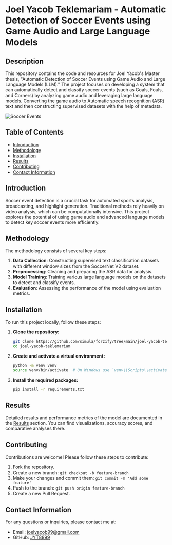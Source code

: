 
# Joel Yacob Teklemariam - Automatic Detection of Soccer Events using Game Audio and Large Language Models

## Description

This repository contains the code and resources for Joel Yacob's Master thesis, "Automatic Detection of Soccer Events using Game Audio and Large Language Models (LLM)." The project focuses on developing a system that can automatically detect and classify soccer events (such as Goals, Fouls, and Corners) by analyzing game audio and leveraging large language models. Converting the game audio to Automatic speech recognition (ASR) text and then constructing supervised datasets with the help of metadata. 

![Soccer Events](https://docs.google.com/drawings/d/e/2PACX-1vRFhhda8ZqKKjHTB2Rdxe3YoC1DL-gIYsV499LSIctIobeXlJEFj_WfuBCBko8RD-x0VYUK1PCMMiCr/pub?w=730&h=367)

## Table of Contents

- [Introduction](#introduction)
- [Methodology](#methodology)
- [Installation](#installation)
- [Results](#results)
- [Contributing](#contributing)
- [Contact Information](#contact-information)

## Introduction

Soccer event detection is a crucial task for automated sports analysis, broadcasting, and highlight generation. Traditional methods rely heavily on video analysis, which can be computationally intensive. This project explores the potential of using game audio and advanced language models to detect key soccer events more efficiently.

## Methodology

The methodology consists of several key steps:
1. **Data Collection**: Constructing supervised text classification datasets with different window sizes from the SoccerNet V2 dataset.
2. **Preprocessing**: Cleaning and preparing the ASR data for analysis.
3. **Model Training**: Training various large language models on the datasets to detect and classify events.
4. **Evaluation**: Assessing the performance of the model using evaluation metrics.

## Installation

To run this project locally, follow these steps:

1. **Clone the repository:**
    ```bash
    git clone https://github.com/simula/forzify/tree/main/joel-yacob-teklemariam
    cd joel-yacob-teklemariam
    ```

2. **Create and activate a virtual environment:**
    ```bash
    python -m venv venv
    source venv/bin/activate  # On Windows use `venv\\Scripts\\activate`
    ```

3. **Install the required packages:**
    ```bash
    pip install -r requirements.txt
    ```


## Results

Detailed results and performance metrics of the model are documented in the [Results](results) section. You can find visualizations, accuracy scores, and comparative analyses there.

## Contributing

Contributions are welcome! Please follow these steps to contribute:

1. Fork the repository.
2. Create a new branch: `git checkout -b feature-branch`
3. Make your changes and commit them: `git commit -m 'Add some feature'`
4. Push to the branch: `git push origin feature-branch`
5. Create a new Pull Request.


## Contact Information

For any questions or inquiries, please contact me at:

- Email: joelyacob99@gmail.com
- GitHub: [JYT8899](https://github.com/JYT8899)

